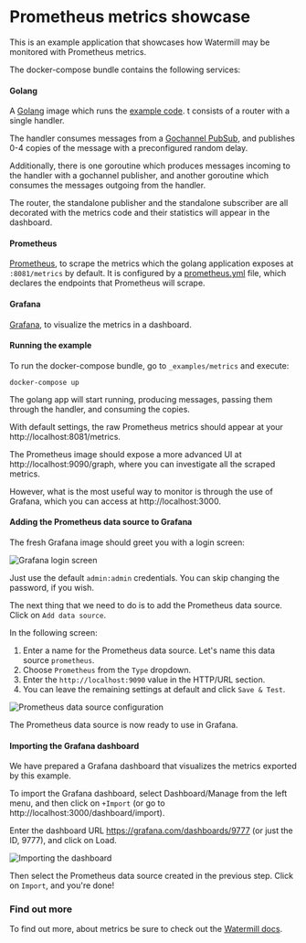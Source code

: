 # Prometheus metrics showcase

This is an example application that showcases how Watermill may be monitored with Prometheus metrics.

The docker-compose bundle contains the following services:

#### Golang

A [Golang](https://hub.docker.com/_/golang) image which runs the [example code](https://github.com/sidkik/watermill/blob/master/_examples/basic/4-metrics/main.go). t consists of a router with a single handler. 
 
The handler consumes messages from a [Gochannel PubSub](https://github.com/sidkik/watermill/tree/master/message/infrastructure/gochannel), and publishes 0-4 copies of the message with a preconfigured random delay.

Additionally, there is one goroutine which produces messages incoming to the handler with a gochannel publisher, and another goroutine which consumes the messages outgoing from the handler.

The router, the standalone publisher and the standalone subscriber are all decorated with the metrics code and their statistics will appear in the dashboard.

#### Prometheus
[Prometheus](https://hub.docker.com/r/prom/prometheus/), to scrape the metrics which the golang application exposes at `:8081/metrics` by default. It is configured by a [prometheus.yml](https://github.com/sidkik/watermill/blob/master/_examples/basic/4-metrics/prometheus.yml) file, which declares the endpoints that Prometheus will scrape.

#### Grafana
[Grafana](https://hub.docker.com/r/grafana/grafana), to visualize the metrics in a dashboard.

#### Running the example

To run the docker-compose bundle, go to `_examples/metrics` and execute:

```
docker-compose up
```

The golang app will start running, producing messages, passing them through the handler, and consuming the copies.

With default settings, the raw Prometheus metrics should appear at your http://localhost:8081/metrics. 

The Prometheus image should expose a more advanced UI at http://localhost:9090/graph, where you can investigate all the scraped metrics.

However, what is the most useful way to monitor is through the use of Grafana, which you can access at http://localhost:3000. 

#### Adding the Prometheus data source to Grafana

The fresh Grafana image should greet you with a login screen:

![Grafana login screen](https://threedots.tech/watermill-io/grafana_login.png)

Just use the default `admin:admin` credentials. You can skip changing the password, if you wish.

The next thing that we need to do is to add the Prometheus data source. Click on `Add data source`.

In the following screen:

1. Enter a name for the Prometheus data source. Let's name this data source `prometheus`.
1. Choose `Prometheus` from the `Type` dropdown.
1. Enter the `http://localhost:9090` value in the HTTP/URL section.
1. You can leave the remaining settings at default and click `Save & Test`.

![Prometheus data source configuration](https://threedots.tech/watermill-io/prometheus_data_source_config.png)

The Prometheus data source is now ready to use in Grafana.

#### Importing the Grafana dashboard

We have prepared a Grafana dashboard that visualizes the metrics exported by this example.

To import the Grafana dashboard, select Dashboard/Manage from the left menu, and then click on `+Import` (or go to http://localhost:3000/dashboard/import).

Enter the dashboard URL https://grafana.com/dashboards/9777 (or just the ID, 9777), and click on Load.

![Importing the dashboard](https://threedots.tech/watermill-io/grafana_import_dashboard.png)

Then select the Prometheus data source created in the previous step. Click on `Import`, and you're done!

### Find out more 

To find out more, about metrics be sure to check out the [Watermill docs](https://watermill.io/docs/metrics).
